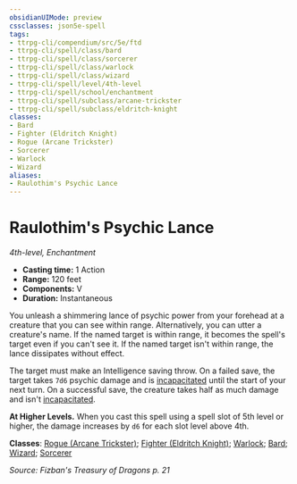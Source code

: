 ```yaml
---
obsidianUIMode: preview
cssclasses: json5e-spell
tags:
- ttrpg-cli/compendium/src/5e/ftd
- ttrpg-cli/spell/class/bard
- ttrpg-cli/spell/class/sorcerer
- ttrpg-cli/spell/class/warlock
- ttrpg-cli/spell/class/wizard
- ttrpg-cli/spell/level/4th-level
- ttrpg-cli/spell/school/enchantment
- ttrpg-cli/spell/subclass/arcane-trickster
- ttrpg-cli/spell/subclass/eldritch-knight
classes:
- Bard
- Fighter (Eldritch Knight)
- Rogue (Arcane Trickster)
- Sorcerer
- Warlock
- Wizard
aliases:
- Raulothim's Psychic Lance
---
```

# Raulothim's Psychic Lance
*4th-level, Enchantment*  


- **Casting time:** 1 Action
- **Range:** 120 feet
- **Components:** V
- **Duration:** Instantaneous

You unleash a shimmering lance of psychic power from your forehead at a creature that you can see within range. Alternatively, you can utter a creature's name. If the named target is within range, it becomes the spell's target even if you can't see it. If the named target isn't within range, the lance dissipates without effect.

The target must make an Intelligence saving throw. On a failed save, the target takes `7d6` psychic damage and is [incapacitated](Інструменти%20ДМ/CLI/rules/conditions.md#Incapacitated) until the start of your next turn. On a successful save, the creature takes half as much damage and isn't [incapacitated](Інструменти%20ДМ/CLI/rules/conditions.md#Incapacitated).

**At Higher Levels.** When you cast this spell using a spell slot of 5th level or higher, the damage increases by `d6` for each slot level above 4th.

**Classes**: [Rogue (Arcane Trickster)](Інструменти%20ДМ/CLI/lists/list-spells-classes-arcane-trickster-xphb.md "subclass=XPHB;class=XPHB"); [Fighter (Eldritch Knight)](Інструменти%20ДМ/CLI/lists/list-spells-classes-eldritch-knight-xphb.md "subclass=XPHB;class=XPHB"); [Warlock](Інструменти%20ДМ/CLI/lists/list-spells-classes-warlock.md); [Bard](Інструменти%20ДМ/CLI/lists/list-spells-classes-bard.md); [Wizard](Інструменти%20ДМ/CLI/lists/list-spells-classes-wizard.md); [Sorcerer](Інструменти%20ДМ/CLI/lists/list-spells-classes-sorcerer.md)

*Source: Fizban's Treasury of Dragons p. 21*